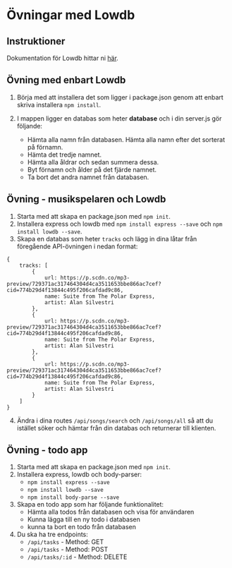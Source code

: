 # Övningar med Lowdb

## Instruktioner

Dokumentation för Lowdb hittar ni [här](https://github.com/typicode/lowdb).

## Övning med enbart Lowdb

1. Börja med att installera det som ligger i package.json genom att enbart skriva installera `npm install`.

2. I mappen ligger en databas som heter **database** och i din server.js gör följande:
    * Hämta alla namn från databasen. Hämta alla namn efter det sorterat på förnamn.
    * Hämta det tredje namnet.
    * Hämta alla åldrar och sedan summera dessa.
    * Byt förnamn och ålder på det fjärde namnet.
    * Ta bort det andra namnet från databasen.


## Övning - musikspelaren och Lowdb

1. Starta med att skapa en package.json med `npm init`.
2. Installera express och lowdb med `npm install express --save` och `npm install lowdb --save`.
3. Skapa en databas som heter `tracks` och lägg in dina låtar från föregående API-övningen i nedan format:

```
{
    tracks: [
        {
            url: https://p.scdn.co/mp3-preview/729371ac317464304d4ca3511653bbe866ac7cef?cid=774b29d4f13844c495f206cafdad9c86,
            name: Suite from The Polar Express,
            artist: Alan Silvestri
        },
        {
            url: https://p.scdn.co/mp3-preview/729371ac317464304d4ca3511653bbe866ac7cef?cid=774b29d4f13844c495f206cafdad9c86,
            name: Suite from The Polar Express,
            artist: Alan Silvestri
        },
        {
            url: https://p.scdn.co/mp3-preview/729371ac317464304d4ca3511653bbe866ac7cef?cid=774b29d4f13844c495f206cafdad9c86,
            name: Suite from The Polar Express,
            artist: Alan Silvestri
        }
    ]
}
```

4. Ändra i dina routes `/api/songs/search` och `/api/songs/all` så att du istället söker och hämtar från din databas och returnerar
till klienten.


## Övning - todo app

1. Starta med att skapa en package.json med `npm init`.
2. Installera express, lowdb och body-parser:
    * `npm install express --save`
    * `npm install lowdb --save`
    * `npm install body-parse --save`
3. Skapa en todo app som har följande funktionalitet:
    * Hämta alla todos från databasen och visa för användaren
    * Kunna lägga till en ny todo i databasen
    * kunna ta bort en todo från databasen
4. Du ska ha tre endpoints:
    * `/api/tasks` - Method: GET
    * `/api/tasks` - Method: POST
    * `/api/tasks/:id` - Method: DELETE